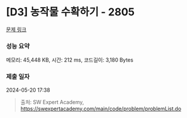 # [D3] 농작물 수확하기 - 2805 

[문제 링크](https://swexpertacademy.com/main/code/problem/problemDetail.do?contestProbId=AV7GLXqKAWYDFAXB) 

### 성능 요약

메모리: 45,448 KB, 시간: 212 ms, 코드길이: 3,180 Bytes

### 제출 일자

2024-05-20 17:38



> 출처: SW Expert Academy, https://swexpertacademy.com/main/code/problem/problemList.do